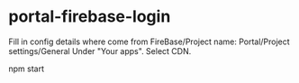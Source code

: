 # portal-firebase-login

Fill in config details where come from
FireBase/Project name: Portal/Project settings/General
Under "Your apps". Select CDN.

npm start
